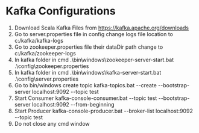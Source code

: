 # Kafka Configurations

1. Download Scala Kafka Files from https://kafka.apache.org/downloads
2. Go to server.properties file in config change logs file location to c:/kafka/kafka-logs
3. Go to zookeeper.properties file their dataDir path change to c:/kafka/zookeeper-logs
4. In kafka folder in cmd .\bin\windows\zookeeper-server-start.bat .\config\zookeeper.properties
5. In kafka folder in cmd .\bin\windows\kafka-server-start.bat .\config\server.properties
6. Go to bin/windows create topic kafka-topics.bat --create --bootstrap-server localhost:9092 --topic test
7. Start Consumer kafka-console-consumer.bat --topic test --bootstrap-server localhost:9092 --from-beginning
8. Start Producer kafka-console-producer.bat --broker-list localhost:9092 --topic test
9. Do not close any cmd window
